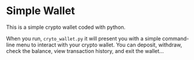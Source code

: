 # Simple Wallet

This is a simple crypto wallet coded with python.

When you run, ```cryto_wallet.py``` it will present you with a simple command-line menu to interact with your crypto wallet. You can deposit, withdraw, check the balance, view transaction history, and exit the wallet...
